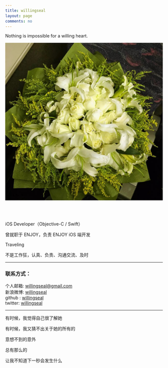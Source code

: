 ```yaml
---
title: willingseal
layout: page
comments: no
---
```


Nothing is impossible for a willing heart.

![image](/assets/images/2012-12-12-001.jpeg)

 <br/><br/>

iOS Developer（Objective-C / Swift）

曾就职于 ENJOY，负责 ENJOY iOS 端开发

Traveling

不是工作狂，认真、负责、沟通交流、及时



----

### 联系方式：        

个人邮箱: [willingseal@gmail.com](mailto:willingseal@gmail.com)     
新浪微博: [willingseal](http://weibo.com/u/3315418250)	    
github : [willingseal](https://github.com/willingseal)        
twitter: [willingseal](https://twitter.com/willingseal)

----



有时候，我觉得自己很了解她

有时候，我又猜不出关于她的所有的

意想不到的意外

总有那么的

让我不知道下一秒会发生什么

